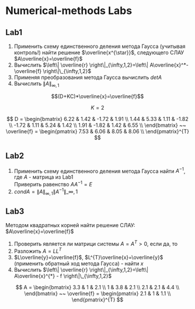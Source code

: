 # Numerical-methods Labs

## Lab1

1) Применить схему единственного деления метода Гаусса (учитывая контроль!) найти решение $\overline{x^{\star}}$, следующего СЛАУ $A\overline{x}=\overline{f}$
2) Вычислить $\left\| \overline{r} \right\|_{\infty,1,2}=\left\| A\overline{x}^*-\overline{f} \right\|\_{\infty,1,2}$
3) Применяя преобразования метода Гаусса вычислить $detA$
4) Вычислить $\left\| A \right\|_{\infty,1}$

$$(D+KC)*\overline{x}=\overline{f}$$

$$
K=2
$$

$$
D = \begin{bmatrix}
6.22 & 1.42 & -1.72 & 1.91 \\
1.44 & 5.33 & 1.11 & -1.82 \\
-1.72 & 1.11 & 5.24 & 1.42 \\
1.91 & -1.82 & 1.42 & 6.55 \\
\end{bmatrix}
~~
\overline{f} = \begin{pmatrix}
7.53 & 6.06 & 8.05 & 8.06 \\
\end{pmatrix}^{T}
$$

## Lab2

1) Применить схему единственного деления метода Гаусса найти $A^{-1}$, где $A$ - матрица из Lab1  
Приверить равенство $AA^{-1}=E$
2) $condA = \left\| A \right\|_{\infty,1}\left\| A^{-1} \right\|\_{\infty,1}$

## Lab3 

Методом квадратных корней найти решение СЛАУ: $A\overline{x}=\overline{f}$

1) Проверить является ли матрици системы $A=A^{T}>0$, если да, то
2) Разложить $A=LL^{T}$
3) $L\overline{y}=\overline{f}$, $L^{T}\overline{x}=\overline{y}$ (применить обратный ход метода Гаусса) - найти $x$
4) Вычислить $\left\| \overline{r} \right\|_{\infty,1,2}=\left\| A\overline{x}^{*} - f \right\|\_{\infty,1,2}$

$$
A = \begin{bmatrix}
3.3 & 1 & 2.1 \\
1 & 3.8 & 2.1 \\
2.1 & 2.1 & 4.4 \\
\end{bmatrix}
~~
\overline{f} = \begin{pmatrix}
2.1 & 1 & 1.1 \\
\end{pmatrix}^{T}
$$
